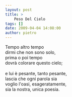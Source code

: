 ```yaml
---
layout: post
title: >
    Peso Del Cielo
tags: []
date: 2009-04-04 14:08:00
author: pietro
---
```

Tempo altro tempo<br/>dirmi che non sono solo,<br/>prima o poi tempo<br/>dovrà colorare questo cielo;<br/><br/>e lui è pesante, tanto pesante,<br/>lascia che ogni parola sia<br/>voglio l'oasi, esageratamente,<br/>sia la nostra, unica poesia.

